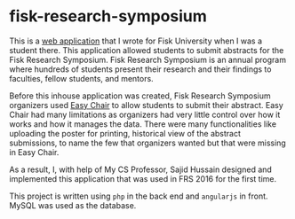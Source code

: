 # fisk-research-symposium

This is a [web application](http://sajidfisk.com/frs17/#/abstract/new) that I wrote for Fisk University when I was a student there. This application allowed students to submit abstracts for the Fisk Research Symposium. Fisk Research Symposium is an annual program where hundreds of students present their research and their findings to faculties, fellow students, and mentors. 

Before this inhouse application was created, Fisk Research Symposium organizers used [Easy Chair](https://easychair.org/) to allow students to submit their abstract. Easy Chair had many limitations as organizers had very little control over how it works and how it manages the data. There were many functionalities like uploading the poster for printing, historical view of the abstract submissions, to name the few that organizers wanted but that were missing in Easy Chair. 

As a result, I, with help of My CS Professor, Sajid Hussain designed and implemented this application that was used in FRS 2016 for the first time. 

This project is written using `php` in the back end and `angularjs` in front. MySQL was used as the database.


